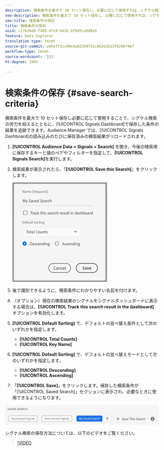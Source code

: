 ```yaml
---
description: 検索条件を最大で 10 セット保存し、必要に応じて使用すれば、シグナル検索の労力を抑えるとともに、ダッシュボードで保存した条件の結果を追跡できます。Audience Manager では、ダッシュボードの読み込みのたびに保存済みの検索結果がリロードされます。
seo-description: 検索条件を最大で 10 セット保存し、必要に応じて使用すれば、シグナル検索の労力を抑えるとともに、ダッシュボードで保存した条件の結果を追跡できます。Audience Manager では、ダッシュボードの読み込みのたびに保存済みの検索結果がリロードされます。
seo-title: 検索条件の保存
title: 検索条件の保存
uuid: c17b26e0-f489-47c9-b41b-bf895ca9d8a5
feature: Data Explorer
translation-type: tm+mt
source-git-commit: e05eff3cc04e4a82399752c862e2b2370286f96f
workflow-type: tm+mt
source-wordcount: '213'
ht-degree: 100%

---
```



# 検索条件の保存 {#save-search-criteria}

検索条件を最大で 10 セット保存し必要に応じて使用することで、シグナル検索の労力を抑えるとともに、[!UICONTROL Signals Dashboard]で保存した条件の結果を追跡できます。Audience Manager では、[!UICONTROL Signals Dashboard]の読み込みのたびに保存済みの検索結果がリロードされます。

1. **[!UICONTROL Audience Data > Signals > Search]** を開き、今後の検索用に保存するキーと値のペアやフィルターを指定して、**[!UICONTROL Signals Search]**&#x200B;を実行します。
1. 検索結果が表示されたら、「**[!UICONTROL Save this Search]**」をクリックします。

   ![手順の結果](assets/save-search-criteria.png)
1. 後で識別できるように、検索条件にわかりやすい名前を付けます。
1. （オプション）現在の検索結果のシグナルをシグナルダッシュボードに表示する場合は、**[!UICONTROL Track this search result in the dashboard]** オプションを有効化します。
1. **[!UICONTROL Default Sorting]** で、デフォルトの並べ替え条件として次のいずれかを指定します。
   * **[!UICONTROL Total Counts]**
   * **[!UICONTROL Key Name]**
1. **[!UICONTROL Default Sorting]** で、デフォルトの並べ替えモードとして次のいずれかを指定します。
   * **[!UICONTROL Descending]**
   * **[!UICONTROL Ascending]**
1. 「**[!UICONTROL Save]**」をクリックします。保存した検索条件が「[!UICONTROL Saved Search]」セクションに表示され、必要なときに使用できるようになります。

![保存済みの検索](assets/saved-search.png)

シグナル検索の保存方法については、以下のビデオをご覧ください。

>[!VIDEO](https://video.tv.adobe.com/v/25147/)

